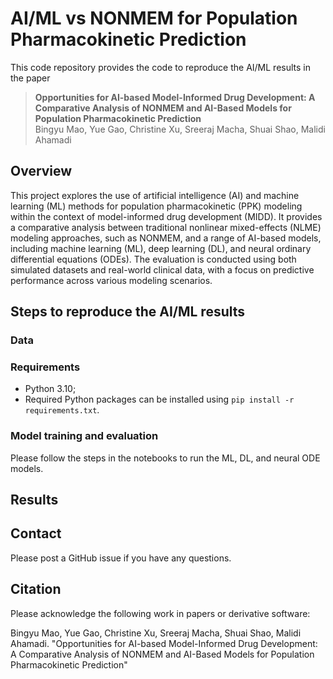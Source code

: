 # AI/ML vs NONMEM for Population Pharmacokinetic Prediction

This code repository provides the code to reproduce the AI/ML results in the paper

>**Opportunities for AI-based Model-Informed Drug Development: A Comparative Analysis of NONMEM and AI-Based Models for Population Pharmacokinetic Prediction**<br>Bingyu Mao, Yue Gao, Christine Xu, Sreeraj Macha, Shuai Shao, Malidi Ahamadi

## Overview

This project explores the use of artificial intelligence (AI) and machine learning (ML) methods for population pharmacokinetic (PPK) modeling within the context of model-informed drug development (MIDD). It provides a comparative analysis between traditional nonlinear mixed-effects (NLME) modeling approaches, such as NONMEM, and a range of AI-based models, including machine learning (ML), deep learning (DL), and neural ordinary differential equations (ODEs). The evaluation is conducted using both simulated datasets and real-world clinical data, with a focus on predictive performance across various modeling scenarios.

## Steps to reproduce the AI/ML results

### Data



### Requirements

- Python 3.10;
- Required Python packages can be installed using `pip install -r requirements.txt`.

### Model training and evaluation

Please follow the steps in the notebooks to run the ML, DL, and neural ODE models.

## Results


## Contact

Please post a GitHub issue if you have any questions.

## Citation

Please acknowledge the following work in papers or derivative software:

Bingyu Mao, Yue Gao, Christine Xu, Sreeraj Macha, Shuai Shao, Malidi Ahamadi. "Opportunities for AI-based Model-Informed Drug Development: A Comparative Analysis of NONMEM and AI-Based Models for Population Pharmacokinetic Prediction"
